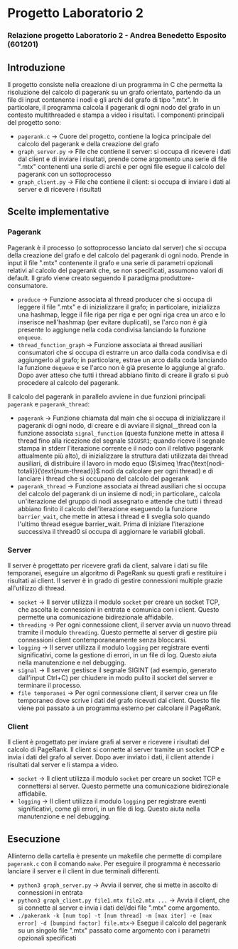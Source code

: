 # Progetto Laboratorio 2
### Relazione progetto Laboratorio 2 - Andrea Benedetto Esposito (601201)

## Introduzione 
Il progetto consiste nella creazione di un programma in C che permetta la risoluzione del calcolo di pagerank su un grafo orientato, partendo da un file di input contenente i nodi e gli archi del grafo di tipo ".mtx". In particolare, il programma calcola il pagerank di ogni nodo del grafo in un contesto multithreaded e stampa a video i risultati. I
componenti principali del progetto sono:
- `pagerank.c` -> Cuore del progetto, contiene la logica principale del calcolo del pagerank e della creazione del grafo  
- `graph_server.py` -> File che contiene il server: si occupa di ricevere i dati dal client e di inviare i risultati, prende come argomento una serie di file ".mtx" contenenti una serie di archi e per ogni file esegue il calcolo del pagerank con un sottoprocesso
- `graph_client.py` -> File che contiene il client: si occupa di inviare i dati al server e di ricevere i risultati

## Scelte implementative

### Pagerank
Pagerank è il processo (o sottoprocesso lanciato dal server) che si occupa della creazione del grafo e del calcolo del pagerank di ogni nodo.
Prende in input il file ".mtx" contenente il grafo e una serie di parametri opzionali relativi al calcolo del pagerank che, se non specificati, assumono valori di default. 
Il grafo viene creato seguendo il paradigma produttore-consumatore.
- `produce` -> Funzione associata al thread producer che si occupa di leggere il file ".mtx" e di inizializzare il grafo; in particolare, inizializza una hashmap, legge il file riga per riga e per ogni riga crea un arco e lo inserisce nell'hashmap (per evitare duplicati), se l'arco non è già presente lo aggiunge nella coda condivisa lanciando la funzione `enqueue`.
- `thread_function_graph` -> Funzione associata ai thread ausiliari consumatori che si occupa di estrarre un arco dalla coda condivisa e di aggiungerlo al grafo; in particolare, estrae un arco dalla coda lanciando la funzione `dequeue` e se l'arco non è già presente lo aggiunge al grafo.
Dopo aver atteso che tutti i thread abbiano finito di creare il grafo si può procedere al calcolo del pagerank.

Il calcolo del pagerank in parallelo avviene in due funzioni principali `pagerank` e `pagerank_thread`:
- `pagerank` -> Funzione chiamata dal main che si occupa di inizializzare il pagerank di ogni nodo, di creare e di avviare il signal__thread con la funzione associata `signal_function` (questa funzione mette in attesa il thread fino alla ricezione del segnale `SIGUSR1`; quando riceve il segnale stampa in stderr l'iterazione corrente e il nodo con il relativo pagerank attualmente più alto), di inizializzare la struttura dati utilizzata dai thread ausiliari, di distribuire il lavoro in modo equo ($\simeq \frac{\text{nodi-totali}}{\text{num-thread}}$ nodi da calcolare per ogni thread) e di lanciare i thread che si occupano del calcolo del pagerank
- `pagerank_thread` -> Funzione associata ai thread ausiliari che si occupa del calcolo del pagerank di un insieme di nodi; in particolare,, calcola un'iterazione del gruppo di nodi assegnato e attende che tutti i thread abbiano finito il calcolo dell'iterazione eseguendo la funzione  `barrier_wait`, che mette in attesa i thread e li sveglia solo quando l'ultimo thread esegue barrier_wait. Prima di iniziare l'iterazione successiva il thread0 si occupa di aggiornare le variabili globali. 

### Server
Il server è progettato per ricevere grafi da client, salvare i dati su file temporanei, eseguire un algoritmo di PageRank su questi grafi e restituire i risultati ai client. Il server è in grado di gestire connessioni multiple grazie all'utilizzo di thread.
- `socket` -> Il server utilizza il modulo `socket` per creare un socket TCP, che ascolta le connessioni in entrata e comunica con i client. Questo permette una comunicazione bidirezionale affidabile.
- `threading` -> Per ogni connessione client, il server avvia un nuovo thread tramite il modulo `threading`. Questo permette al server di gestire più connessioni client contemporaneamente senza bloccarsi.
- `logging` -> Il server utilizza il modulo `logging` per registrare eventi significativi, come la gestione di errori, in un file di log. Questo aiuta nella manutenzione e nel debugging.
- `signal` -> Il server gestisce il segnale SIGINT (ad esempio, generato dall'input Ctrl+C) per chiudere in modo pulito il socket del server e terminare il processo.
- `file temporanei` -> Per ogni connessione client, il server crea un file temporaneo dove scrive i dati del grafo ricevuti dal client. Questo file viene poi passato a un programma esterno per calcolare il PageRank.

### Client
Il client è progettato per inviare grafi al server e ricevere i risultati del calcolo di PageRank. Il client si connette al server tramite un socket TCP e invia i dati del grafo al server. Dopo aver inviato i dati, il client attende i risultati dal server e li stampa a video. 
- `socket` -> Il client utilizza il modulo `socket` per creare un socket TCP e connettersi al server. Questo permette una comunicazione bidirezionale affidabile.
- `logging` -> Il client utilizza il modulo `logging` per registrare eventi significativi, come gli errori, in un file di log. Questo aiuta nella manutenzione e nel debugging.

## Esecuzione
Allinterno della cartella è presente un makefile che permette di compilare `pagerank.c` con il comando `make`.
Per eseguire il programma è necessario lanciare il server e il client in due terminali differenti. 
- `python3 graph_server.py` -> Avvia il server, che si mette in ascolto di connessioni in entrata
- `python3 graph_client.py file1.mtx file2.mtx ...` -> Avvia il client, che si connette al server e invia i dati del/dei file ".mtx" come argomento.
- `./pakerank -k [num top] -t [num thread] -m [max iter] -e [max error] -d [bumpind factor] file.mtx`-> Esegue il calcolo del pagerank su un singolo file ".mtx" passato come argomento con i parametri opzionali specificati







  
